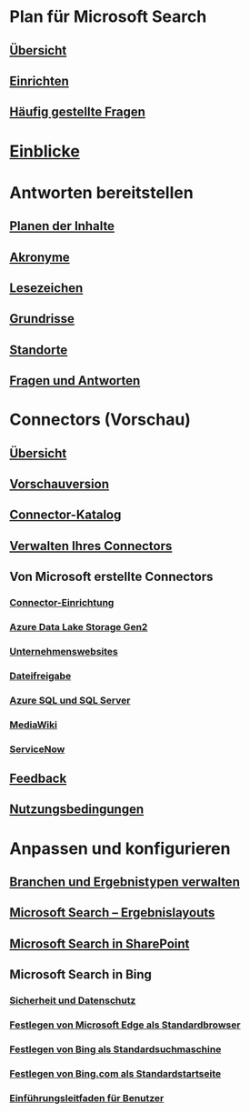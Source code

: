 # Plan für Microsoft Search
## [Übersicht](overview-microsoft-search.md)
## [Einrichten](setup-microsoft-search.md)
## [Häufig gestellte Fragen](faqs.md)
# [Einblicke](get-insights.md)
# Antworten bereitstellen
## [Planen der Inhalte](plan-your-content.md)
## [Akronyme](manage-acronyms.md)
## [Lesezeichen](manage-bookmarks.md)
## [Grundrisse](manage-floorplans.md)
## [Standorte](manage-locations.md)
## [Fragen und Antworten](manage-qas.md)
# Connectors (Vorschau)
## [Übersicht](connectors-overview.md)
## [Vorschauversion](connectors-preview.md)
## [Connector-Katalog](connectors-gallery.md)
## [Verwalten Ihres Connectors](manage-connector.md)
## Von Microsoft erstellte Connectors
### [Connector-Einrichtung](configure-connector.md)
### [Azure Data Lake Storage Gen2](azure-data-lake-connector.md)
### [Unternehmenswebsites](enterprise-web-connector.md)
### [Dateifreigabe](file-share-connector.md)
### [Azure SQL und SQL Server](MSSQL-connector.md)
### [MediaWiki](mediawiki-connector.md)
### [ServiceNow](servicenow-connector.md)
## [Feedback](connectors-feedback.md)
## [Nutzungsbedingungen](terms-of-use.md)
# Anpassen und konfigurieren
## [Branchen und Ergebnistypen verwalten](customize-search-page.md)
## [Microsoft Search – Ergebnislayouts](customize-results-layout.md)
## [Microsoft Search in SharePoint](get-started-search-in-sharepoint-online.md)
## Microsoft Search in Bing
### [Sicherheit und Datenschutz](security-for-search.md)
### [Festlegen von Microsoft Edge als Standardbrowser](set-default-browser.md)
### [Festlegen von Bing als Standardsuchmaschine](set-default-search-engine.md)
### [Festlegen von Bing.com als Standardstartseite](set-default-homepage.md)
### [Einführungsleitfaden für Benutzer](user-adoption-guide.md)

